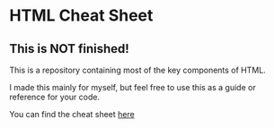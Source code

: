 # HTML Cheat Sheet
## This is NOT finished!
This is a repository containing most of the key components of HTML.

I made this mainly for myself, but feel free to use this as a guide or reference for your code.

You can find the cheat sheet [here](https://github.com/HypeCrazed/HTML-Cheat-Sheet/blob/main/HTML%20Cheat%20Sheet.html)
